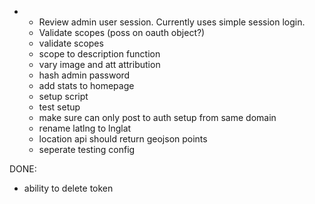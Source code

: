 - - Review admin user session. Currently uses simple session login.
  - Validate scopes (poss on oauth object?)
  - validate scopes
  - scope to description function
  - vary image and att attribution
  - hash admin password
  - add stats to homepage
  - setup script
  - test setup
  - make sure can only post to auth setup from same domain
  - rename latlng to lnglat
  - location api should return geojson points
  - seperate testing config

DONE:
- ability to delete token
